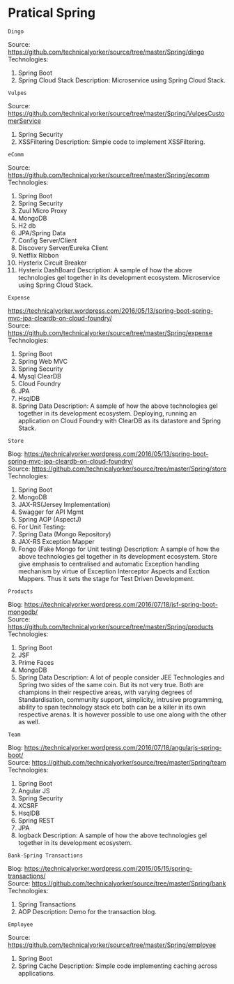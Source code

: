 Pratical Spring
==============
~~~~
Dingo
~~~~
Source: https://github.com/technicalyorker/source/tree/master/Spring/dingo<br/>
Technologies:<br/>
1. Spring Boot
2. Spring Cloud Stack
Description: Microservice using Spring Cloud Stack.
~~~~
Vulpes
~~~~
Source: https://github.com/technicalyorker/source/tree/master/Spring/VulpesCustomerService<br/>
1. Spring Security
2. XSSFiltering
Description: Simple code to implement XSSFiltering.
~~~~
eComm
~~~~
Source: https://github.com/technicalyorker/source/tree/master/Spring/ecomm<br/>
Technologies:
1. Spring Boot
2. Spring Security
3. Zuul Micro Proxy
4. MongoDB
5. H2 db
6. JPA/Spring Data
7. Config Server/Client
8. Discovery Server/Eureka Client
9. Netflix Ribbon
10. Hysterix Circuit Breaker
11. Hysterix DashBoard
Description: A sample of how the above technologies gel together in its development ecosystem. Microservice using Spring Cloud Stack.
~~~~
Expense
~~~~
https://technicalyorker.wordpress.com/2016/05/13/spring-boot-spring-mvc-jpa-cleardb-on-cloud-foundry/<br/>
Source: https://github.com/technicalyorker/source/tree/master/Spring/expense<br/>
Technologies:
1. Spring Boot
2. Spring Web MVC
3. Spring Security
4. Mysql ClearDB
5. Cloud Foundry
6. JPA
7. HsqlDB
8. Spring Data
Description: A sample of how the above technologies gel together in its development ecosystem. Deploying, running an application on Cloud Foundry with ClearDB as its datastore and Spring Stack.
~~~~
Store
~~~~
Blog: https://technicalyorker.wordpress.com/2016/05/13/spring-boot-spring-mvc-jpa-cleardb-on-cloud-foundry/<br/>
Source: https://github.com/technicalyorker/source/tree/master/Spring/store<br/>
Technologies:
1. Spring Boot
2. MongoDB
3. JAX-RS(Jersey Implementation)
4. Swagger for API Mgmt
5. Spring AOP (AspectJ)
6. For Unit Testing:
7. Spring Data (Mongo Repository)
8. JAX-RS Exception Mapper
9. Fongo (Fake Mongo for Unit testing)
Description: A sample of how the above technologies gel together in its development ecosystem. Store give emphasis to centralised and automatic Exception handling mechanism by virtue of Exception Interceptor Aspects and Exction Mappers. Thus it sets the stage for Test Driven Development.
~~~~
Products
~~~~
Blog: https://technicalyorker.wordpress.com/2016/07/18/jsf-spring-boot-mongodb/<br/>
Source: https://github.com/technicalyorker/source/tree/master/Spring/products<br/>
Technologies:
1. Spring Boot
2. JSF
3. Prime Faces
4. MongoDB
5. Spring Data
Description: A lot of people consider JEE Technologies and Spring two sides of the same coin. But its not very true. Both are champions in their respective areas, with varying degrees of Standardisation, community support, simplicity, intrusive programming, ability to span technology stack etc both can be a killer in its own respective arenas. It is however possible to use one along with the other as well. 
~~~~
Team
~~~~
Blog: https://technicalyorker.wordpress.com/2016/07/18/angularjs-spring-boot/<br/>
Source: https://github.com/technicalyorker/source/tree/master/Spring/team<br/>
Technologies:
1. Spring Boot
2. Angular JS
3. Spring Security
4. XCSRF
5. HsqlDB
6. Spring REST
7. JPA
8. logback
Description: A sample of how the above technologies gel together in its development ecosystem.
~~~~
Bank-Spring Transactions
~~~~
Blog: https://technicalyorker.wordpress.com/2015/05/15/spring-transactions/<br/>
Source: https://github.com/technicalyorker/source/tree/master/Spring/bank<br/>
Technologies:
1. Spring Transactions
2. AOP
Description: Demo for the transaction blog.
~~~~
Employee
~~~~
Source: https://github.com/technicalyorker/source/tree/master/Spring/employee<br/>
1. Spring Boot
2. Spring Cache
Description: Simple code implementing caching across applications.
